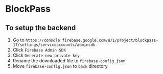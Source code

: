 # BlockPass

## To setup the backend
1. Go to `https://console.firebase.google.com/u/1/project/blockpass-17/settings/serviceaccounts/adminsdk`
2. Click `Firebase Admin SDK`
3. Click `Generate new private key`
4. Rename the downloaded file to `firebase-config.json`
5. Move `firebase-config.json` to `back` directory
